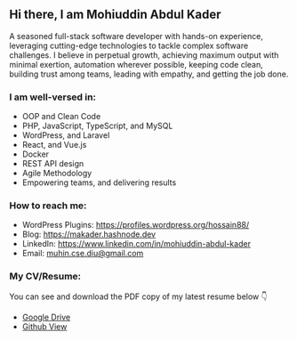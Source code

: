 ## Hi there, I am Mohiuddin Abdul Kader
A seasoned full-stack software developer with hands-on experience, leveraging cutting-edge technologies to tackle complex software challenges. I believe in perpetual growth, achieving maximum output with minimal exertion, automation wherever possible, keeping code clean, building trust among teams, leading with empathy, and getting the job done.

### I am well-versed in:
- OOP and Clean Code
- PHP, JavaScript, TypeScript, and MySQL
- WordPress, and Laravel
- React, and Vue.js
- Docker
- REST API design
- Agile Methodology
- Empowering teams, and delivering results


### How to reach me:
<ul dir="auto">
<li>WordPress Plugins: <a href="https://profiles.wordpress.org/hossain88/#content-plugins">https://profiles.wordpress.org/hossain88/</a></li>
<li>Blog: <a href="https://makader.hashnode.dev">https://makader.hashnode.dev</a></li>
<li>LinkedIn: <a href="https://www.linkedin.com/in/mohiuddin-abdul-kader">https://www.linkedin.com/in/mohiuddin-abdul-kader</a></li>
<li>Email: <a href="mailto:muhin.cse.diu@gmail.com">muhin.cse.diu@gmail.com</a></li>
</ul>


### My CV/Resume:
You can see and download the PDF copy of my latest resume below 👇

* [Google Drive](https://docs.google.com/document/d/1IiBsv0EfJ2Qd8-c9G62SSM1EY0f0JNO8kULN4yrMw8M/edit?usp=sharing) 
* [Github View](https://github.com/beyond88/beyond88/blob/main/Resume-Mohiuddin%20Abdul%20Kader.pdf)
